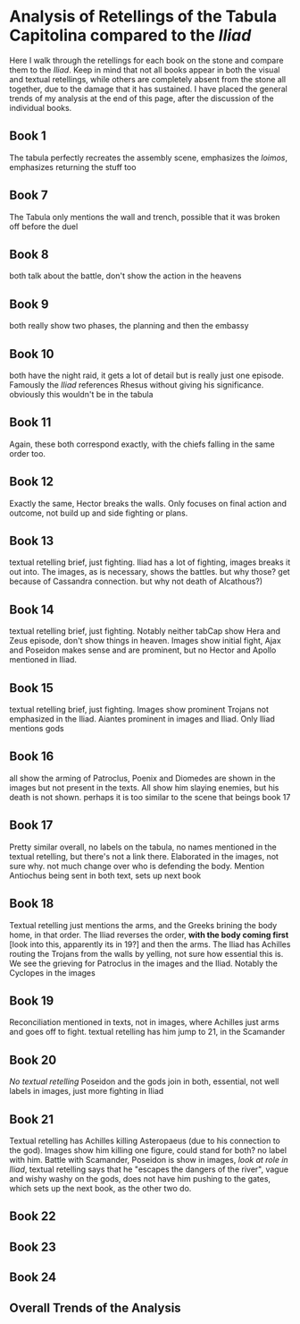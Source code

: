 # Analysis of Retellings of the Tabula Capitolina compared to the *Iliad*

Here I walk through the retellings for each book on the stone and compare them to the *Iliad*. Keep in mind that not all books appear in both the visual and textual retellings, while others are completely absent from the stone all together, due to the damage that it has sustained. I have placed the general trends of my analysis at the end of this page, after the discussion of the individual books. 

## Book 1

The tabula perfectly recreates the assembly scene, emphasizes the *loimos*, emphasizes returning the stuff too

## Book 7

The Tabula only mentions the wall and trench, possible that it was broken off before the duel


## Book 8

both talk about the battle, don't show the action in the heavens

## Book 9

both really show two phases, the planning and then the embassy

## Book 10

both have the night raid, it gets a lot of detail but is really just one episode. Famously the *Iliad* references Rhesus without giving his significance. obviously this wouldn't be in the tabula

## Book 11

Again, these both correspond exactly, with the chiefs falling in the same order too. 

## Book 12

Exactly the same, Hector breaks the walls. Only focuses on final action and outcome, not build up and side fighting or plans. 

## Book 13

textual retelling brief, just fighting. Iliad has a lot of fighting, images breaks it out into. The images, as is necessary, shows the battles. but why those? get because of Cassandra connection. but why not death of Alcathous?)

## Book 14

textual retelling brief, just fighting. Notably neither tabCap show Hera and Zeus episode, don't show things in heaven. Images show initial fight, Ajax and Poseidon makes sense and are prominent, but no Hector and Apollo mentioned in Iliad. 

## Book 15

textual retelling brief, just fighting. Images show prominent Trojans not emphasized in the Iliad. Aiantes prominent in images and Iliad. Only Iliad mentions gods 

## Book 16

all show the arming of Patroclus, Poenix and Diomedes are shown in the images but not present in the texts. All show him slaying enemies, but his death is not shown. perhaps it is too similar to the scene that beings book 17


## Book 17

Pretty similar overall, no labels on the tabula, no names mentioned in the textual retelling, but there's not a link there. Elaborated in the images, not sure why. not much change over who is defending the body. Mention Antiochus being sent in both text, sets up next book

## Book 18

Textual retelling just mentions the arms, and the Greeks brining the body home, in that order. The Iliad reverses the order, **with the body coming first** [look into this, apparently its in 19?] and then the arms. The Iliad has Achilles routing the Trojans from the walls by yelling, not sure how essential this is. We see the grieving for Patroclus in the images and the Iliad. Notably the Cyclopes in the images


## Book 19

Reconciliation mentioned in texts, not in images, where Achilles just arms and goes off to fight. textual retelling has him jump to 21, in the Scamander

## Book 20

*No textual retelling*
Poseidon and the gods join in both, essential, not well labels in images, just more fighting in Iliad


## Book 21

Textual retelling has Achilles killing Asteropaeus (due to his connection to the god). Images show him killing one figure, could stand for both? no label with him. Battle with Scamander, Poseidon is show in images, *look at role in Iliad*, textual retelling says that he "escapes the dangers of the river", vague and wishy washy on the gods, does not have him pushing to the gates, which sets up the next book, as the other two do. 


## Book 22




## Book 23




## Book 24


## Overall Trends of the Analysis


